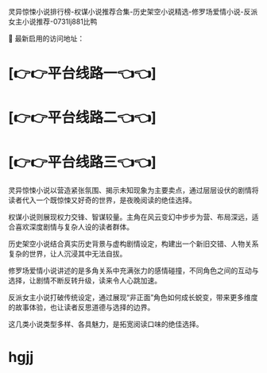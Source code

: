 灵异惊悚小说排行榜-权谋小说推荐合集-历史架空小说精选-修罗场爱情小说-反派女主小说推荐-0731lj881比鸭

🌟 最新启用的访问地址：

# [👉👉平台线路一👈👈]  
# [👉👉平台线路二👈👈]  
# [👉👉平台线路三👈👈]

灵异惊悚小说以营造紧张氛围、揭示未知现象为主要卖点，通过层层设伏的剧情将读者代入一个既惊悚又好奇的世界，是夜晚阅读的绝佳选择。

权谋小说则展现权力交锋、智谋较量。主角在风云变幻中步步为营、布局深远，适合喜欢深度剧情与复杂人设的读者群体。

历史架空小说结合真实历史背景与虚构剧情设定，构建出一个新旧交错、人物关系复杂的世界，让人沉浸其中无法自拔。

修罗场爱情小说讲述的是多角关系中充满张力的感情碰撞，不同角色之间的互动与选择，让剧情不断反转升级，读来令人心跳加速。

反派女主小说打破传统设定，通过展现“非正面”角色如何成长蜕变，带来更多维度的故事体验，也让读者反思道德与选择的边界。

这几类小说类型多样、各具魅力，是拓宽阅读口味的绝佳选择。
# hgjj
